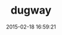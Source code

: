 ---
layout: post
title:  "dugway"
repo:   "bigcartel/dugway"
date:   2015-02-18 16:59:21
gemurl: https://github.com/bigcartel/dugway
---